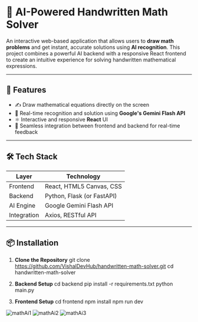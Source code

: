 # 🧠 AI-Powered Handwritten Math Solver

An interactive web-based application that allows users to **draw math problems** and get instant, accurate solutions using **AI recognition**. This project combines a powerful AI backend with a responsive React frontend to create an intuitive experience for solving handwritten mathematical expressions.

---

## 🚀 Features

- ✍️ Draw mathematical equations directly on the screen
- 🤖 Real-time recognition and solution using **Google's Gemini Flash API**
- ⚛️ Interactive and responsive **React** UI
- 🔁 Seamless integration between frontend and backend for real-time feedback

---

## 🛠️ Tech Stack

| Layer       | Technology                     |
|-------------|--------------------------------|
| Frontend    | React, HTML5 Canvas, CSS       |
| Backend     | Python, Flask (or FastAPI)     |
| AI Engine   | Google Gemini Flash API        |
| Integration | Axios, RESTful API             |

---

## 📦 Installation

1. **Clone the Repository**
   git clone https://github.com/VishalDevHub/handwritten-math-solver.git
   cd handwritten-math-solver
   
2. **Backend Setup**
cd backend
pip install -r requirements.txt
python main.py

3. **Frontend Setup**
cd frontend
npm install
npm run dev


![mathAi1](https://github.com/user-attachments/assets/0122825a-41bb-4632-b18e-75adadfc1e2d)
![mathAi2](https://github.com/user-attachments/assets/830ea495-5f6a-4b0d-b9ee-6589b58a546e)
![mathAi3](https://github.com/user-attachments/assets/f14f3e41-a74c-447f-8e4f-1d7c5a48ea11)
